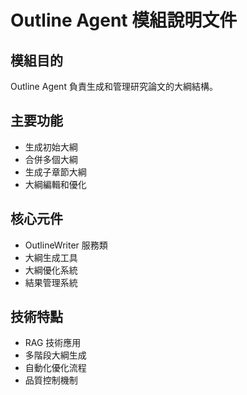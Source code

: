 # Outline Agent 模組說明文件

## 模組目的
Outline Agent 負責生成和管理研究論文的大綱結構。

## 主要功能
- 生成初始大綱
- 合併多個大綱
- 生成子章節大綱
- 大綱編輯和優化

## 核心元件
- OutlineWriter 服務類
- 大綱生成工具
- 大綱優化系統
- 結果管理系統

## 技術特點
- RAG 技術應用
- 多階段大綱生成
- 自動化優化流程
- 品質控制機制
